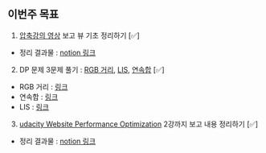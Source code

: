 ## 이번주 목표

1. [압축강의 영상](https://www.youtube.com/watch?v=g4g2TlTMXXQ) 보고 뷰 기초 정리하기 [✅]

- 정리 결과물 : [notion 링크](https://www.notion.so/chamming2/Vue-70c061ea54f74449a36eabdf80b28d9c)

2. DP 문제 3문제 풀기 : [RGB 거리](https://www.acmicpc.net/problem/1149), [LIS](https://www.acmicpc.net/problem/11053), [연속합](https://www.acmicpc.net/problem/1912) [✅]

- RGB 거리 : [링크](https://github.com/C17AN/Algorithm/blob/master/DP/1149.py)
- 연속합 : [링크](https://github.com/C17AN/Algorithm/blob/master/DP/1912.py)
- LIS : [링크](https://github.com/C17AN/Algorithm/blob/master/DP/11053.py)

3. [udacity Website Performance Optimization](https://classroom.udacity.com/courses/ud884) 2강까지 보고 내용 정리하기 [✅]

- 정리 결과물 : [notion 링크](https://www.notion.so/chamming2/2-Critical-Rendering-Path-e72b0cb1c466497dba36c216a3ff19db)
